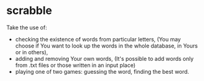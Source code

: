 scrabble
========
Take the use of:
- checking the existence of words from particular letters, 
(You may choose if You want to look up the words in the whole database, in Yours or in others),
- adding and removing Your own words,
(It's possible to add words only from .txt files or those written in an input place)
- playing one of two games: guessing the word, finding the best word.
